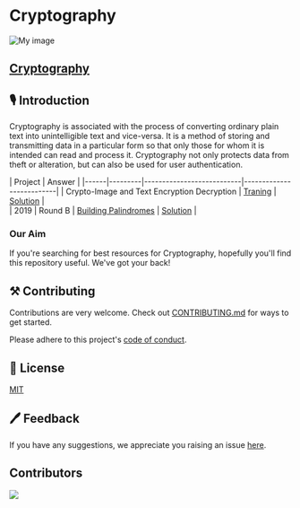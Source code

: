 # Cryptography
![My image](https://i.ytimg.com/vi/jhXCTbFnK8o/maxresdefault.jpg)

## [Cryptography](https://github.com/saty-a/Hacktoberfest2022)

## 🎙 Introduction
Cryptography is associated with the process of converting ordinary plain text into unintelligible text and vice-versa. It is a method of storing and transmitting data in a particular form so that only those for whom it is intended can read and process it. Cryptography not only protects data from theft or alteration, but can also be used for user authentication.

  
| Project | Answer                   |
|------|---------|---------------------------|--------------------------|
| Crypto-Image and Text Encryption Decryption | [Traning](https://github.com/saty-a/Hacktoberfest2022/tree/main/2019/Round%20A/Traning)       |  [Solution]()  |       
| 2019 | Round B | [Building Palindromes](https://github.com/saty-a/Hacktoberfest2022/blob/main/2019/Round%20B/Building%20Palindromes/PROBLEM.rst)   | [Solution](https://github.com/saty-a/Hacktoberfest2022/blob/a5bb0d09798397217d41c6eb183c3158091353b5/2019/Round%20B/solution.cpp) |

### Our Aim

If you're searching for best resources for Cryptography, hopefully you'll find this repository useful.
We've got your back!

## ⚒ Contributing

Contributions are very welcome.
Check out [CONTRIBUTING.md]() for ways to get started.

Please adhere to this project's [code of conduct]().

## 📄 License

[MIT]()

## 🖊 Feedback
If you have any suggestions, we appreciate you raising an issue [here](https://github.com/saty-a/Hacktoberfest2022/issues).

## Contributors
<a href="https://github.com/saty-a/Hacktoberfest2022/graphs/contributors">
 <img src="https://contrib.rocks/image?repo=saty-a/Hacktoberfest2022" />
</a>
